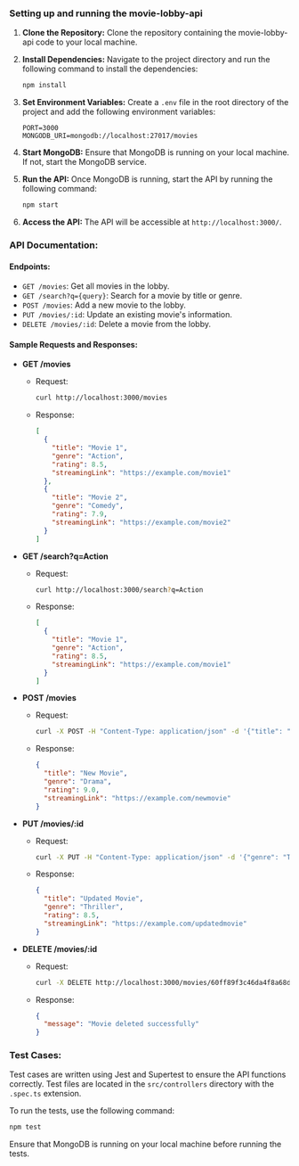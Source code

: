 ### Setting up and running the movie-lobby-api

1. **Clone the Repository:**
   Clone the repository containing the movie-lobby-api code to your local machine.

2. **Install Dependencies:**
   Navigate to the project directory and run the following command to install the dependencies:
   ```bash
   npm install
   ```

3. **Set Environment Variables:**
   Create a `.env` file in the root directory of the project and add the following environment variables:
   ```
   PORT=3000
   MONGODB_URI=mongodb://localhost:27017/movies
   ```

4. **Start MongoDB:**
   Ensure that MongoDB is running on your local machine. If not, start the MongoDB service.

5. **Run the API:**
   Once MongoDB is running, start the API by running the following command:
   ```bash
   npm start
   ```

6. **Access the API:**
   The API will be accessible at `http://localhost:3000/`.

### API Documentation:

#### Endpoints:

- `GET /movies`: Get all movies in the lobby.
- `GET /search?q={query}`: Search for a movie by title or genre.
- `POST /movies`: Add a new movie to the lobby.
- `PUT /movies/:id`: Update an existing movie's information.
- `DELETE /movies/:id`: Delete a movie from the lobby.

#### Sample Requests and Responses:

- **GET /movies**
  - Request:
    ```bash
    curl http://localhost:3000/movies
    ```
  - Response:
    ```json
    [
      {
        "title": "Movie 1",
        "genre": "Action",
        "rating": 8.5,
        "streamingLink": "https://example.com/movie1"
      },
      {
        "title": "Movie 2",
        "genre": "Comedy",
        "rating": 7.9,
        "streamingLink": "https://example.com/movie2"
      }
    ]
    ```

- **GET /search?q=Action**
  - Request:
    ```bash
    curl http://localhost:3000/search?q=Action
    ```
  - Response:
    ```json
    [
      {
        "title": "Movie 1",
        "genre": "Action",
        "rating": 8.5,
        "streamingLink": "https://example.com/movie1"
      }
    ]
    ```

- **POST /movies**
  - Request:
    ```bash
    curl -X POST -H "Content-Type: application/json" -d '{"title": "New Movie", "genre": "Drama", "rating": 9.0, "streamingLink": "https://example.com/newmovie"}' http://localhost:3000/movies
    ```
  - Response:
    ```json
    {
      "title": "New Movie",
      "genre": "Drama",
      "rating": 9.0,
      "streamingLink": "https://example.com/newmovie"
    }
    ```

- **PUT /movies/:id**
  - Request:
    ```bash
    curl -X PUT -H "Content-Type: application/json" -d '{"genre": "Thriller", "rating": 8.5}' http://localhost:3000/movies/60ff89f3c46da4f8a68d1b43
    ```
  - Response:
    ```json
    {
      "title": "Updated Movie",
      "genre": "Thriller",
      "rating": 8.5,
      "streamingLink": "https://example.com/updatedmovie"
    }
    ```

- **DELETE /movies/:id**
  - Request:
    ```bash
    curl -X DELETE http://localhost:3000/movies/60ff89f3c46da4f8a68d1b43
    ```
  - Response:
    ```json
    {
      "message": "Movie deleted successfully"
    }
    ```

### Test Cases:

Test cases are written using Jest and Supertest to ensure the API functions correctly. Test files are located in the `src/controllers` directory with the `.spec.ts` extension.

To run the tests, use the following command:
```bash
npm test
```

Ensure that MongoDB is running on your local machine before running the tests.
